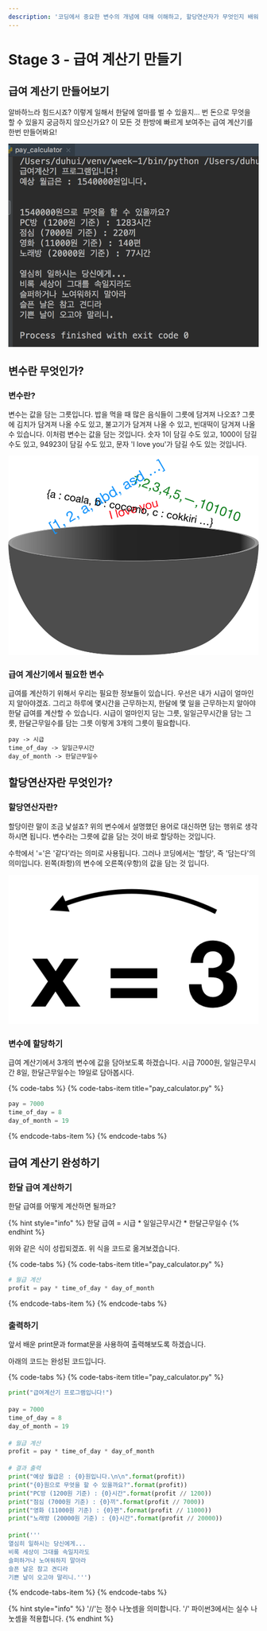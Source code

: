 ```yaml
---
description: '코딩에서 중요한 변수의 개념에 대해 이해하고, 할당연산자가 무엇인지 배워봅니다. 이를 가지고 급여 계산기를 만들어봅니다.'
---
```


# Stage 3 - 급여 계산기 만들기

## 급여 계산기 만들어보기

알바하느라 힘드시죠? 이렇게 일해서 한달에 얼마를 벌 수 있을지... 번 돈으로 무엇을 할 수 있을지 궁금하지 않으신가요? 이 모든 것 한방에 빠르게 보여주는 급여 계산기를 한번 만들어봐요!

![&#xAE09;&#xC5EC; &#xACC4;&#xC0B0;&#xAE30; &#xC644;&#xC131;](../.gitbook/assets/2018-06-17-11.07.27.png)

## 변수란 무엇인가?

### 변수란?

변수는 값을 담는 그릇입니다. 밥을 먹을 때 많은 음식들이 그릇에 담겨져 나오죠? 그릇에 김치가 담겨져 나올 수도 있고, 불고기가 담겨져 나올 수 있고, 빈대떡이 담겨져 나올 수 있습니다. 이처럼 변수는 값을 담는 것입니다. 숫자 1이 담길 수도 있고, 1000이 담길 수도 있고, 94923이 담길 수도 있고, 문자 'I love you'가 담길 수도 있는 것입니다.

![&#xBCC0;&#xC218; = &#xAC12;&#xC744; &#xB2F4;&#xB294; &#xADF8;&#xB987;](../.gitbook/assets/image%20%28104%29.png)

### 급여 계산기에서 필요한 변수

급여를 계산하기 위해서 우리는 필요한 정보들이 있습니다. 우선은 내가 시급이 얼마인지 알아야겠죠. 그리고 하루에 몇시간을 근무하는지, 한달에 몇 일을 근무하는지 알아야 한달 급여를 계산할 수 있습니다. 시급이 얼마인지 담는 그릇, 일일근무시간을 담는 그릇, 한달근무일수를 담는 그릇 이렇게 3개의 그릇이 필요합니다.

```text
pay -> 시급
time_of_day -> 일일근무시간
day_of_month -> 한달근무일수
```

## 할당연산자란 무엇인가?

### 할당연산자란?

할당이란 말이 조금 낯설죠? 위의 변수에서 설명했던 용어로 대신하면 담는 행위로 생각하시면 됩니다. 변수라는 그릇에 값을 담는 것이 바로 할당하는 것입니다. 

수학에서 '='은 '같다'라는 의미로 사용됩니다. 그러나 코딩에서는 '할당', 즉 '담는다'의 의미입니다. 왼쪽\(좌항\)의 변수에 오른쪽\(우항\)의 값을 담는 것 입니다.

 

![&#xD560;&#xB2F9;&#xC5F0;&#xC0B0;&#xC790;](../.gitbook/assets/image%20%2871%29.png)

### 변수에 할당하기

급여 계산기에서 3개의 변수에 값을 담아보도록 하겠습니다. 시급 7000원, 일일근무시간 8일,  한달근무일수는 19일로 담아봅시다.

{% code-tabs %}
{% code-tabs-item title="pay\_calculator.py" %}
```python
pay = 7000
time_of_day = 8
day_of_month = 19
```
{% endcode-tabs-item %}
{% endcode-tabs %}

## 급여 계산기 완성하기

### 한달 급여 계산하기

한달 급여를 어떻게 계산하면 될까요?

{% hint style="info" %}
한달 급여 = 시급 \* 일일근무시간 \* 한달근무일수
{% endhint %}

위와 같은 식이 성립되겠죠. 위 식을 코드로 옮겨보겠습니다.

{% code-tabs %}
{% code-tabs-item title="pay\_calculator.py" %}
```python
# 월급 계산
profit = pay * time_of_day * day_of_month
```
{% endcode-tabs-item %}
{% endcode-tabs %}

### 출력하기

앞서 배운 print문과 format문을 사용하여 출력해보도록 하겠습니다.

아래의 코드는 완성된 코드입니다.

{% code-tabs %}
{% code-tabs-item title="pay\_calculator.py" %}
```python
print("급여계산기 프로그램입니다!")

pay = 7000
time_of_day = 8
day_of_month = 19

# 월급 계산
profit = pay * time_of_day * day_of_month

# 결과 출력
print("예상 월급은 : {0}원입니다.\n\n".format(profit))
print("{0}원으로 무엇을 할 수 있을까요?".format(profit))
print("PC방 (1200원 기준) : {0}시간".format(profit // 1200))
print("점심 (7000원 기준) : {0}끼".format(profit // 7000))
print("영화 (11000원 기준) : {0}편".format(profit // 11000))
print("노래방 (20000원 기준) : {0}시간".format(profit // 20000))

print('''
열심히 일하시는 당신에게...
비록 세상이 그대를 속일지라도
슬퍼하거나 노여워하지 말아라
슬픈 날은 참고 견디라
기쁜 날이 오고야 말리니.''')
```
{% endcode-tabs-item %}
{% endcode-tabs %}

{% hint style="info" %}
'//'는 정수 나눗셈을 의미합니다. '/' 파이썬3에서는 실수 나눗셈을 적용합니다.
{% endhint %}



